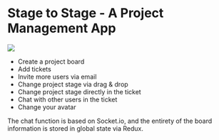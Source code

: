 <h1>Stage to Stage - A Project Management App</h1>

<a href="http://carlottafrommer.com/wp-content/uploads/2020/06/sts.mp4" target="_blank"><img src="http://carlottafrommer.com/wp-content/uploads/2020/06/sts-rm-1024x454.gif" /></a>

<ul>
  <li>Create a project board</li>  
  <li>Add tickets</li>
  <li>Invite more users via email</li>
  <li>Change project stage via drag & drop</li>
  <li>Change project stage directly in the ticket</li>
  <li>Chat with other users in the ticket</li>
  <li>Change your avatar</li>
</ul>

<p>The chat function is based on Socket.io, and the entirety of the board information is stored in global state via Redux.</p>
